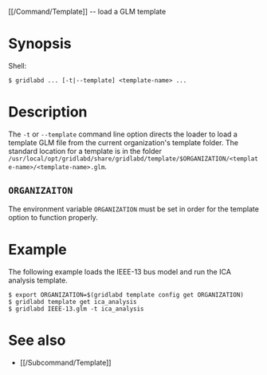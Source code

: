 [[/Command/Template]] -- load a GLM template

# Synopsis

Shell:

~~~
$ gridlabd ... [-t|--template] <template-name> ...
~~~

# Description

The `-t` or `--template` command line option directs the loader to load a template GLM file from the current organization's template folder.  The standard location for a template is in the folder `/usr/local/opt/gridlabd/share/gridlabd/template/$ORGANIZATION/<template-name>/<template-name>.glm`.

## `ORGANIZAITON`

The environment variable `ORGANIZATION` must be set in order for the template option to function properly. 

# Example

The following example loads the IEEE-13 bus model and run the ICA analysis template.

~~~
$ export ORGANIZATION=$(gridlabd template config get ORGANIZATION)
$ gridlabd template get ica_analysis
$ gridlabd IEEE-13.glm -t ica_analysis
~~~

# See also

* [[/Subcommand/Template]]
